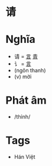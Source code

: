 # 请

# Nghĩa
* 请 = [言](言.md) [青](青.md)
* 讠 = [言](言.md)
* (ngôn thanh)
* (v) mời

# Phát âm
* /thỉnh/

# Tags
* Hán Việt

